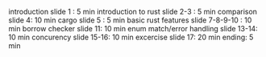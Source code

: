 

introduction slide 1 : 5 min
introduction to rust slide 2-3 : 5 min
comparison slide 4: 10 min
cargo slide 5 : 5 min
basic rust features slide 7-8-9-10 : 10 min
borrow checker slide 11: 10 min
enum match/error handling slide 13-14: 10 min
concurency slide 15-16: 10 min
excercise slide 17: 20 min
ending: 5 min
